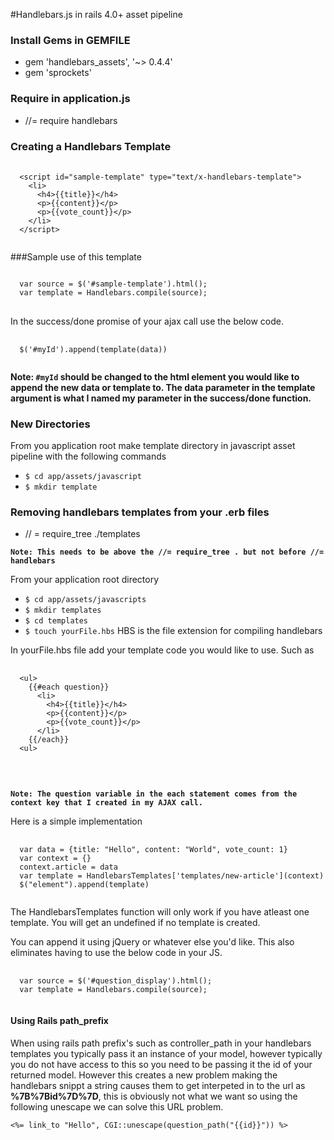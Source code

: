 #Handlebars.js in rails 4.0+ asset pipeline

### Install Gems in GEMFILE
* gem 'handlebars_assets', '~> 0.4.4'
* gem 'sprockets'

### Require in application.js
* //= require handlebars

### Creating a Handlebars Template
<pre>
  <code>
  &lt;script id="sample-template" type="text/x-handlebars-template"&gt;
    &lt;li&gt;
      &lt;h4&gt;{{title}}&lt;/h4&gt;
      &lt;p&gt;{{content}}&lt;/p&gt;
      &lt;p&gt;{{vote_count}}&lt;/p&gt;
    &lt;/li&gt;
  &lt;/script&gt;
  </code>
</pre>

###Sample use of this template
<pre>
<code>
  var source = $('#sample-template').html();
  var template = Handlebars.compile(source);
</code>
</pre>

In the success/done promise of your ajax call use the below code.

<pre>
  <code>
  $('#myId').append(template(data))
  </code>
</pre>

**Note: `#myId` should be changed to the html element you would like to append the new data or template to. The data parameter in the template argument is what I named my parameter in the success/done function.**

### New Directories
From you application root make template directory in javascript asset pipeline with the following commands
* ```$ cd app/assets/javascript```
* ```$ mkdir template```


### Removing handlebars templates from your .erb files
* // = require_tree ./templates

**`Note: This needs to be above the //= require_tree . but not before //= handlebars`**

From your application root directory
* ```$ cd app/assets/javascripts```
* ```$ mkdir templates```
* ```$ cd templates```
* ```$ touch yourFile.hbs``` HBS is the file extension for compiling handlebars

In yourFile.hbs file add your template code you would like to use. Such as
<pre>
  <code>
  &lt;ul&gt;
    {{#each question}}
      &lt;li&gt;
        &lt;h4&gt;{{title}}&lt;/h4&gt;
        &lt;p&gt;{{content}}&lt;/p&gt;
        &lt;p&gt;{{vote_count}}&lt;/p&gt;
      &lt;/li&gt;
    {{/each}}
  &lt;ul&gt;
  </code>
</pre>

<br>

**`Note: The question variable in the each statement comes from the context key that I created in my AJAX call.`**

Here is a simple implementation

<pre>
  <code>
  var data = {title: "Hello", content: "World", vote_count: 1}
  var context = {}
  context.article = data
  var template = HandlebarsTemplates['templates/new-article'](context)
  $("element").append(template)
  </code>
</pre>

The HandlebarsTemplates function will only work if you have atleast one template. You will get an undefined if no template is created.

You can append it using jQuery or whatever else you'd like. This also eliminates having to use the below code in your JS.
<pre>
  <code>
  var source = $('#question_display').html();
  var template = Handlebars.compile(source);
  </code>
</pre>


#### Using Rails path_prefix

When using rails path prefix's such as controller_path in your handlebars templates you typically pass it an instance of your model, however typically you do not have access to this so you need to be passing it the id of your returned model. However this creates a new problem making the handlebars snippt a string causes them to get interpeted in to the url as **%7B%7Bid%7D%7D**, this is obviously not what we want so using the following unescape we can solve this URL problem.

<pre><code><%= link_to "Hello", CGI::unescape(question_path("{{id}}")) %></code></pre> 
